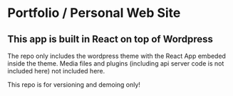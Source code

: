 # Portfolio / Personal Web Site

## This app is built in React on top of Wordpress

The repo only includes the wordpress theme with the React App embeded inside the theme. Media files and plugins (including api server code is not included here) not included here.

This repo is for versioning and demoing only!
